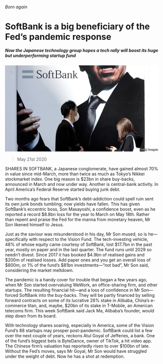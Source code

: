 ###### Born again

# SoftBank is a big beneficiary of the Fed’s pandemic response 

##### Now the Japanese technology group hopes a tech rally will boost its huge but underperforming startup fund 

![image](images/20200523_WBP502.jpg) 

> May 21st 2020 

SHARES IN SOFTBANK, a Japanese conglomerate, have gained almost 70% in value since mid-March, more than twice as much as Tokyo’s Nikkei stockmarket index. One big reason is $23bn in share buy-backs, announced in March and now under way. Another is central-bank activity. In April America’s Federal Reserve started buying junk debt.

Two months ago fears that SoftBank’s debt-addiction could spell ruin sent its own junk bonds tumbling; now yields have fallen. This has given SoftBank’s eccentric boss, Son Masayoshi, a confidence boost, even as he reported a record $8.8bn loss for the year to March on May 18th. Rather than repent and praise the Fed for the manna from monetary heaven, Mr Son likened himself to Jesus.


Just as the saviour was misunderstood in his day, Mr Son mused, so is he—specifically with respect to the Vision Fund. The tech-investing vehicle, 48% of whose equity came courtesy of SoftBank, lost $17.7bn in the past year, mostly on paper and in the last quarter. The fund runs until 2029 so needn’t divest. Since 2017 it has booked $4.9bn of realised gains and $200m of realised losses. Add paper ones and you get an overall loss of $800m, or 1% of the fund’s $81bn investments—“not bad”, Mr Son said, considering the market meltdown.

The pandemic is a handy cover for trouble that began a few years ago, when Mr Son started overvaluing WeWork, an office-sharing firm, and other startups. The resulting financial hit—and a loss of confidence in Mr Son—forced SoftBank into the buy-backs. They will be partly financed by selling forward contracts on some of its lucrative 26% stake in Alibaba, China’s e-commerce titan, and, maybe, $20bn of its stake in T-Mobile, an American telecoms firm. This week SoftBank said Jack Ma, Alibaba’s founder, would step down from its board.

With technology shares soaring, especially in America, some of the Vision Fund’s 88 startups may prosper post-pandemic. SoftBank could list a few over the next couple of years, reckons Atul Goyal of Jefferies, a bank. One of the fund’s biggest bets is ByteDance, owner of TikTok, a hit video app. The Chinese firm’s valuation has reportedly risen to over $100bn of late. Without the Fed’s moves, says Mr Goyal, Mr Son would have struggled under the weight of debt. Now he has a shot at redemption.

